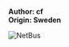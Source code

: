 <b>Author: cf</b><br>
<b>Origin: Sweden</b><br>

![NetBus](https://github.com/yuankong666/Ultimate-RAT-Collection/assets/128066597/13d328c1-2fa7-4537-87c9-3a824101df82)
